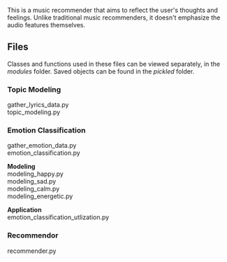 This is a music recommender that aims to reflect the user's thoughts and feelings. Unlike traditional music recommenders, it doesn't emphasize the audio features themselves.

## Files
Classes and functions used in these files can be viewed separately, in the *modules* folder.
Saved objects can be found in the *pickled* folder.

### Topic Modeling
gather_lyrics_data.py  
topic_modeling.py

### Emotion Classification
gather_emotion_data.py  
emotion_classification.py

**Modeling**  
modeling_happy.py  
modeling_sad.py  
modeling_calm.py  
modeling_energetic.py

**Application**  
emotion_classification_utlization.py

### Recommendor
recommender.py
